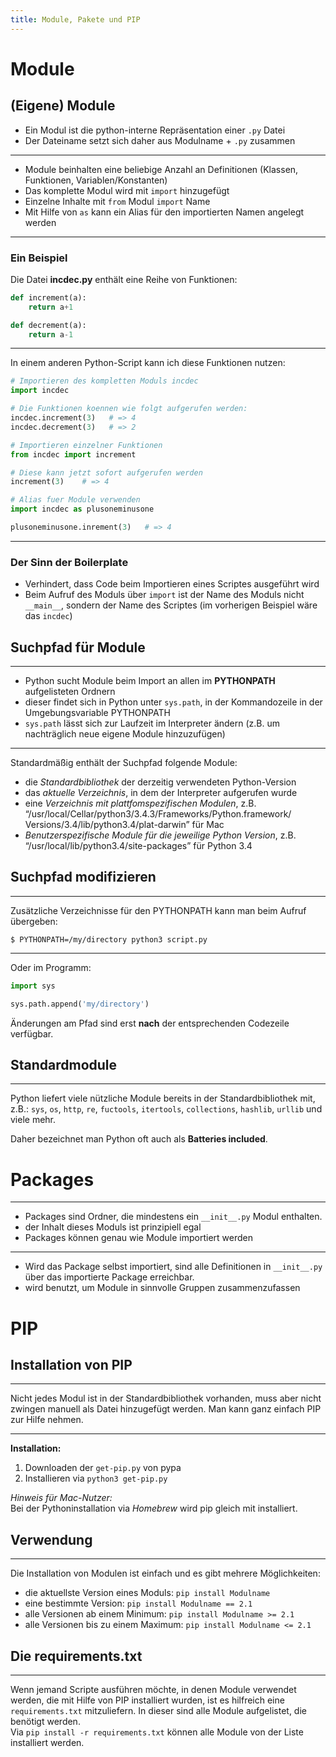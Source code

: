 ```yaml
---
title: Module, Pakete und PIP
---
```


# Module

## (Eigene) Module


-   Ein Modul ist die python-interne Repräsentation einer `.py` Datei
-   Der Dateiname setzt sich daher aus Modulname + `.py` zusammen

---

-   Module beinhalten eine beliebige Anzahl an Definitionen (Klassen,
    Funktionen, Variablen/Konstanten)
-   Das komplette Modul wird mit `import` hinzugefügt
-   Einzelne Inhalte mit `from` Modul `import` Name
-   Mit Hilfe von `as` kann ein Alias für den importierten Namen
    angelegt werden

---

### Ein Beispiel

Die Datei **incdec.py** enthält eine Reihe von
Funktionen:

```python
def increment(a):
    return a+1

def decrement(a):
    return a-1
```

---

In einem anderen Python-Script kann ich diese
Funktionen nutzen:

```python
# Importieren des kompletten Moduls incdec
import incdec

# Die Funktionen koennen wie folgt aufgerufen werden:
incdec.increment(3)   # => 4
incdec.decrement(3)   # => 2

# Importieren einzelner Funktionen
from incdec import increment

# Diese kann jetzt sofort aufgerufen werden
increment(3)    # => 4

# Alias fuer Module verwenden
import incdec as plusoneminusone

plusoneminusone.inrement(3)   # => 4
```

---

### Der Sinn der Boilerplate

-   Verhindert, dass Code beim Importieren eines Scriptes ausgeführt
    wird
-   Beim Aufruf des Moduls über `import` ist der Name des Moduls nicht
    `__main__`, sondern der Name des Scriptes (im vorherigen Beispiel
    wäre das `incdec`)

## Suchpfad für Module

---

-   Python sucht Module beim Import an allen im **PYTHONPATH**
    aufgelisteten Ordnern
-   dieser findet sich in Python unter `sys.path`, in der Kommandozeile
    in der Umgebungsvariable PYTHONPATH
-   `sys.path` lässt sich zur Laufzeit im Interpreter ändern (z.B. um
    nachträglich neue eigene Module hinzuzufügen)

---

Standardmäßig enthält der Suchpfad
folgende Module:

-   die *Standardbibliothek* der derzeitig verwendeten Python-Version
-   das *aktuelle Verzeichnis*, in dem der Interpreter aufgerufen wurde
-   eine *Verzeichnis mit plattfomspezifischen Modulen*, z.B.
    “/usr/local/Cellar/python3/3.4.3/Frameworks/Python.framework/
    Versions/3.4/lib/python3.4/plat-darwin” für Mac
-   *Benutzerspezifische Module für die jeweilige Python Version*, z.B.
    “/usr/local/lib/python3.4/site-packages” für Python 3.4

## Suchpfad modifizieren

---

Zusätzliche Verzeichnisse für den
PYTHONPATH kann man beim Aufruf übergeben:

  `$ PYTHONPATH=/my/directory python3 script.py`

---

Oder im Programm:

```python
import sys

sys.path.append('my/directory')
```

Änderungen am Pfad sind erst **nach** der
entsprechenden Codezeile verfügbar.

## Standardmodule

---

Python liefert viele nützliche Module
bereits in der Standardbibliothek mit, z.B.: `sys`, `os`, `http`, `re`,
`fuctools`, `itertools`, `collections`, `hashlib`, `urllib` und viele
mehr.

Daher bezeichnet man Python oft auch als **Batteries included**.

# Packages

---

-   Packages sind Ordner, die mindestens ein `__init__.py`
    Modul enthalten.
-   der Inhalt dieses Moduls ist prinzipiell egal
-   Packages können genau wie Module importiert werden

---

-   Wird das Package selbst importiert, sind alle Definitionen in
    `__init__.py` über das importierte Package erreichbar.
-   wird benutzt, um Module in sinnvolle Gruppen zusammenzufassen

# PIP



## Installation von PIP

---

Nicht jedes Modul ist in der Standardbibliothek vorhanden,
muss aber nicht zwingen manuell als Datei hinzugefügt werden.
Man kann ganz einfach PIP zur Hilfe nehmen.

---

**Installation:**

1.  Downloaden der `get-pip.py` von pypa
2.  Installieren via `python3 get-pip.py`


*Hinweis für Mac-Nutzer:*  
Bei der Pythoninstallation via *Homebrew* wird pip gleich mit
installiert.

## Verwendung

---

Die Installation von Modulen ist einfach und es
gibt mehrere Möglichkeiten:

-   die aktuellste Version eines Moduls:
    `pip install Modulname`
-   eine bestimmte Version:
    `pip install Modulname == 2.1`
-   alle Versionen ab einem Minimum:
    `pip install Modulname >= 2.1`
-   alle Versionen bis zu einem Maximum:
    `pip install Modulname <= 2.1`

## Die requirements.txt

---

Wenn jemand Scripte ausführen möchte, in denen Module verwendet werden,
die mit Hilfe von PIP installiert wurden, ist es hilfreich eine
`requirements.txt` mitzuliefern. In dieser sind alle Module aufgelistet,
die benötigt werden.  
Via `pip install -r requirements.txt` können alle
Module von der Liste installiert werden.
